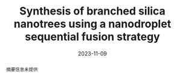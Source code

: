 ---
title: Synthesis of branched silica nanotrees using a nanodroplet sequential fusion strategy
authors:
- Yuzhu Ma
- You-Liang Zhu
- Runfeng Lin
- Yan Ai
- Linlin Duan
- Kun Lan
- Bing Ma
- Jia Jia
- Wei Zhang
- Changyao Wang
- Jie Zhang
- Angang Dong
- Zhongyuan Lu
- Xiaomin Li
- Dongyuan Zhao
date: '2023-11-09'
doi: 10.1038/s44160-023-00434-z
publish_types: 期刊文章
publication: Nature Synthesis
publication_short: Nat. Synth
abstract: 摘要信息未提供
url_pdf: https://www.nature.com/articles/s44160-023-00434-z
---